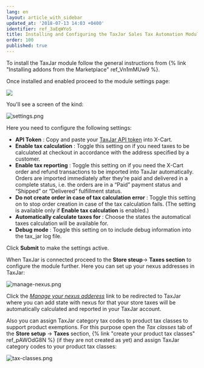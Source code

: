 ```yaml
---
lang: en
layout: article_with_sidebar
updated_at: '2018-07-13 14:03 +0400'
identifier: ref_3aEqWYoS
title: Installing and Configuring the TaxJar Sales Tax Automation Module
order: 100
published: true
---
```

To install the TaxJar module follow the general instructions from {% link "Installing addons from the Marketplace" ref_Vn1mMUw9 %}.

Once installed and enabled proceed to the module settings page:

![]({{site.baseurl}}/attachments/ref_3aEqWYoS/installed.png)

You'll see a screen of the kind:

![settings.png]({{site.baseurl}}/attachments/ref_3aEqWYoS/settings.png)

Here you need to configure the following settings:

* **API Token** : Copy and paste your [TaxJar API token](https://app.taxjar.com/account#api-access "Installing and Configuring the TaxJar Sales Tax Automation Module") into X-Cart. 
* **Enable tax calculation** : Toggle this setting on if you need taxes to be calculated at checkout in accordance with the address specified by a customer.
* **Enable tax reporting** : Toggle this setting on if you need the X-Cart order and refund transactions to be imported into TaxJar automatically. Orders are imported immediately after they’re paid and delivered in a complete status, i.e. the orders are in a “Paid” payment status and “Shipped” or “Delivered” fulfillment status.
* **Do not create order in case of tax calculation error** : Toggle this setting on to stop order creation in case of the tax calculation fails. (The setting is available only if **Enable tax calculation** is enabled.)
* **Automatically calculate taxes for** : Choose the states the automatical taxes calculation will be available for.
* **Debug mode** : Toggle this setting on to include debug information into the tax_jar log file.

Click **Submit** to make the settings active. 

When TaxJar is connected proceed to the **Store steup**-> **Taxes section** to configure the module further. Here you can set up your nexus addresses in TaxJar:

![manage-nexus.png]({{site.baseurl}}/attachments/ref_3aEqWYoS/manage-nexus.png)

Click the [_Manage your nexus adderess_](https://app.taxjar.com/account/?utm_source=xcart-module#states "Installing and Configuring the TaxJar Sales Tax Automation Module") link to be redirected to TaxJar where you can add state with nexus for that your store taxes will be automatically calculated and reported in your TaxJar account. 

Also you can assign TaxJar category tax codes to product tax classes to support product exemptions. For this purpose open the _Tax classes_ tab of the **Store setup** -> **Taxes** section, {% link "create your product tax classes" ref_pAWOdG8N %} (if they are not created as yet) and assign TaxJar category codes to your product tax classes:

![tax-classes.png]({{site.baseurl}}/attachments/ref_3aEqWYoS/tax-classes.png)
